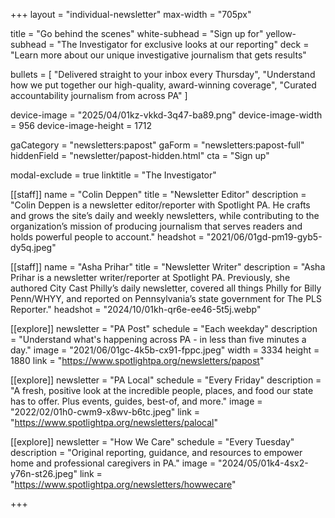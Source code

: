 +++
layout = "individual-newsletter"
max-width = "705px"

title = "Go behind the scenes"
white-subhead = "Sign up for"
yellow-subhead = "The Investigator for exclusive looks at our reporting"
deck = "Learn more about our unique investigative journalism that gets results"

bullets = [
  "Delivered straight to your inbox every Thursday",
  "Understand how we put together our high-quality, award-winning coverage",
  "Curated accountability journalism from across PA"
]

device-image = "2025/04/01kz-vkkd-3q47-ba89.png"
device-image-width = 956
device-image-height = 1712

gaCategory = "newsletters:papost"
gaForm = "newsletters:papost-full"
hiddenField = "newsletter/papost-hidden.html"
cta = "Sign up"

modal-exclude = true
linktitle = "The Investigator"


[[staff]]
name = "Colin Deppen"
title = "Newsletter Editor"
description = "Colin Deppen is a newsletter editor/reporter with Spotlight PA. He crafts and grows the site’s daily and weekly newsletters, while contributing to the organization’s mission of producing journalism that serves readers and holds powerful people to account."
headshot = "2021/06/01gd-pm19-gyb5-dy5q.jpeg"

[[staff]]
name = "Asha Prihar"
title = "Newsletter Writer"
description = "Asha Prihar is a newsletter writer/reporter at Spotlight PA. Previously, she authored City Cast Philly’s daily newsletter, covered all things Philly for Billy Penn/WHYY, and reported on Pennsylvania’s state government for The PLS Reporter."
headshot = "2024/10/01kh-qr6e-ee46-5t5j.webp"

[[explore]]
newsletter = "PA Post"
schedule = "Each weekday"
description = "Understand what's happening across PA - in less than five minutes a day."
image = "2021/06/01gc-4k5b-cx91-fppc.jpeg"
width = 3334
height = 1880
link = "https://www.spotlightpa.org/newsletters/papost"

[[explore]]
newsletter = "PA Local"
schedule = "Every Friday"
description = "A fresh, positive look at the incredible people, places, and food our state has to offer. Plus events, guides, best-of, and more."
image = "2022/02/01h0-cwm9-x8wv-b6tc.jpeg"
link = "https://www.spotlightpa.org/newsletters/palocal"

[[explore]]
newsletter = "How We Care"
schedule = "Every Tuesday"
description = "Original reporting, guidance, and resources to empower home and professional caregivers in PA."
image = "2024/05/01k4-4sx2-y76n-st26.jpeg"
link = "https://www.spotlightpa.org/newsletters/howwecare"

+++

